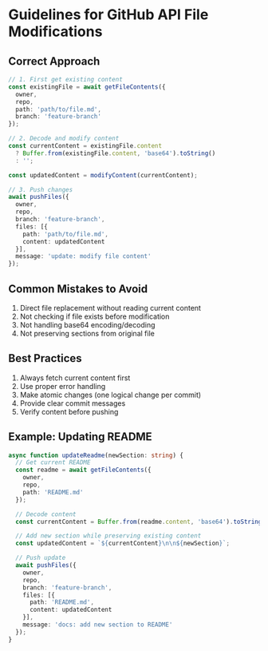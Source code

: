 # Guidelines for GitHub API File Modifications

## Correct Approach

```typescript
// 1. First get existing content
const existingFile = await getFileContents({
  owner,
  repo,
  path: 'path/to/file.md',
  branch: 'feature-branch'
});

// 2. Decode and modify content
const currentContent = existingFile.content 
  ? Buffer.from(existingFile.content, 'base64').toString()
  : '';

const updatedContent = modifyContent(currentContent);

// 3. Push changes
await pushFiles({
  owner,
  repo,
  branch: 'feature-branch',
  files: [{
    path: 'path/to/file.md',
    content: updatedContent
  }],
  message: 'update: modify file content'
});
```

## Common Mistakes to Avoid

1. Direct file replacement without reading current content
2. Not checking if file exists before modification
3. Not handling base64 encoding/decoding
4. Not preserving sections from original file

## Best Practices

1. Always fetch current content first
2. Use proper error handling
3. Make atomic changes (one logical change per commit)
4. Provide clear commit messages
5. Verify content before pushing

## Example: Updating README

```typescript
async function updateReadme(newSection: string) {
  // Get current README
  const readme = await getFileContents({
    owner,
    repo,
    path: 'README.md'
  });

  // Decode content
  const currentContent = Buffer.from(readme.content, 'base64').toString();

  // Add new section while preserving existing content
  const updatedContent = `${currentContent}\n\n${newSection}`;

  // Push update
  await pushFiles({
    owner,
    repo,
    branch: 'feature-branch',
    files: [{
      path: 'README.md',
      content: updatedContent
    }],
    message: 'docs: add new section to README'
  });
}
```